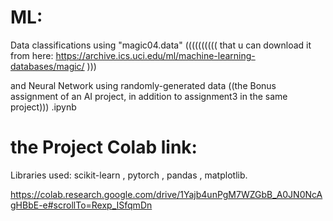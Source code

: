 # ML:

Data classifications using "magic04.data" (((((((((( that u can download it from here: https://archive.ics.uci.edu/ml/machine-learning-databases/magic/ ))) 

and Neural Network using randomly-generated data ((the Bonus assignment of an AI project, in addition to assignment3 in the same project))) .ipynb

# the Project Colab link:

Libraries used: scikit-learn , pytorch , pandas , matplotlib.

https://colab.research.google.com/drive/1Yajb4unPgM7WZGbB_A0JN0NcAgHBbE-e#scrollTo=Rexp_ISfqmDn

